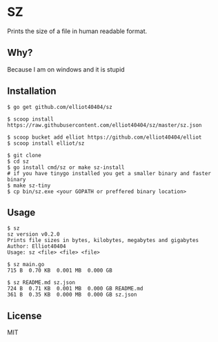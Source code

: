 # SZ
Prints the size of a file in human readable format.

## Why?
Because I am on windows and it is stupid


## Installation
```console
$ go get github.com/elliot40404/sz
```

```console
$ scoop install https://raw.githubusercontent.com/elliot40404/sz/master/sz.json
```

```console
$ scoop bucket add elliot https://github.com/elliot40404/elliot
$ scoop install elliot/sz
```

```console
$ git clone
$ cd sz
$ go install cmd/sz or make sz-install
# if you have tinygo installed you get a smaller binary and faster binary
$ make sz-tiny
$ cp bin/sz.exe <your GOPATH or preffered binary location>
```

## Usage

```console
$ sz
sz version v0.2.0
Prints file sizes in bytes, kilobytes, megabytes and gigabytes
Author: Elliot40404
Usage: sz <file> <file> <file>
```

```console
$ sz main.go
715 B  0.70 KB  0.001 MB  0.000 GB
```

```console
$ sz README.md sz.json
724 B  0.71 KB  0.001 MB  0.000 GB README.md
361 B  0.35 KB  0.000 MB  0.000 GB sz.json
```

## License
MIT